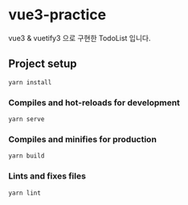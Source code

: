 # vue3-practice

vue3 & vuetify3 으로 구현한 TodoList 입니다.

## Project setup

```
yarn install
```

### Compiles and hot-reloads for development

```
yarn serve
```

### Compiles and minifies for production

```
yarn build
```

### Lints and fixes files

```
yarn lint
```
